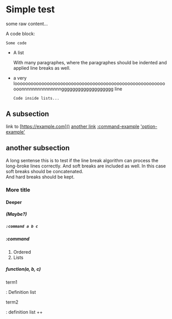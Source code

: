 # Simple test

some raw content...

A code block:

```
Some code
```

- A list

  With many paragraphes, where the paragraphes should be indented and applied line breaks as well.

- a very looooooooooooooooooooooooooooooooooooooooooooooooooooooooooonnnnnnnnnnnnnnnggggggggggggggggggg line

  ```
  Code inside lists...
  ```

## A subsection

link to [](another-subsection)
[https://example.com]()
[another link]()
[:command-example]()
['option-example']()

## another subsection

A long sentense this is to test if the line break algorithm can process the long-broke lines correctly.
And soft breaks are included as well. In this case soft breaks should be concatenated. \
And hard breaks should be kept.

### More title

#### Deeper

##### (Maybe?)
##### `:command a b c`
##### :command

1. Ordered
1. Lists

##### function(a, b, c)

term1

: Definition list

term2

: definition list ++

